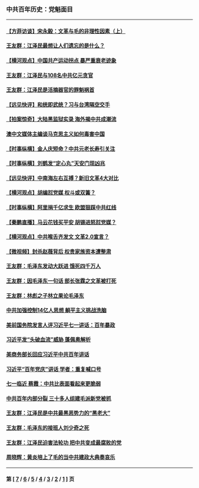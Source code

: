### 中共百年历史：党魁面目
---
#### [【方菲访谈】宋永毅：文革与毛的非理性因素（上）](../../pages/nf1176107/n13469956.md?04200430) 
#### [王友群：江泽民最想让人们遗忘的是什么？](../../pages/nf1176107/n13408949.md?04200430) 
#### [【横河观点】中国共产运动拐点 暴严重衰老迹象](../../pages/nf1176107/n13388333.md?04200430) 
#### [王友群：江泽民与108名中共亿元贪官](../../pages/nf1176107/n13352358.md?04200430) 
#### [王友群：江泽民是活摘器官的罪魁祸首](../../pages/nf1176107/n13336903.md?04200430) 
#### [【远见快评】和统即武统？习与台湾隔空交手](../../pages/nf1176107/n13297739.md?04200430) 
#### [【拍案惊奇】大陆黑监狱实录 海外揭中共成潮流](../../pages/nf1176107/n13288853.md?04200430) 
#### [澳中文媒体主编谈马克思主义如何毒害中国](../../pages/nf1176107/n13257387.md?04200430) 
#### [【时事纵横】金人庆短命？中共元老长寿引关注](../../pages/nf1176107/n13217934.md?04200430) 
#### [【时事纵横】刘鹤发“定心丸”天安门现凶兆](../../pages/nf1176107/n13215416.md?04200430) 
#### [【远见快评】中南海左右互搏？新旧文革4大对比](../../pages/nf1176107/n13214745.md?04200430) 
#### [【横河观点】胡编怼党媒 权斗或双簧？](../../pages/nf1176107/n13210864.md?04200430) 
#### [【时事纵横】阿里捐千亿求生 欧盟狠踩中共红线](../../pages/nf1176107/n13206431.md?04200430) 
#### [【秦鹏直播】马云花钱买平安 胡锡进怒怼党媒？](../../pages/nf1176107/n13206392.md?04200430) 
#### [【横河观点】中共喉舌齐发文 文革2.0宣言？](../../pages/nf1176107/n13201248.md?04200430) 
#### [【微视频】封杀赵薇背后 权贵家族资本遭整肃](../../pages/nf1176107/n13197798.md?04200430) 
#### [王友群：毛泽东发动大跃进 饿死四千万人](../../pages/nf1176107/n13177158.md?04200430) 
#### [王友群：因毛泽东一句话 部长张霖之文革被打死](../../pages/nf1176107/n13161711.md?04200430) 
#### [王友群：林彪之子林立果论毛泽东](../../pages/nf1176107/n13128622.md?04200430) 
#### [中共加强控制14亿人思想 躺平主义挑战洗脑](../../pages/nf1176107/n13094299.md?04200430) 
#### [美前国务院发言人评习近平七一讲话：百年暴政](../../pages/nf1176107/n13066986.md?04200430) 
#### [习近平发“头破血流”威胁 蓬佩奥解析](../../pages/nf1176107/n13063604.md?04200430) 
#### [美商务部长回应习近平中共百年讲话](../../pages/nf1176107/n13062903.md?04200430) 
#### [习近平“百年党庆”讲话 学者：重复喊口号](../../pages/nf1176107/n13061411.md?04200430) 
#### [七一临近 蔡霞：中共比表面看起来更脆弱](../../pages/nf1176107/n13056418.md?04200430) 
#### [中共百年内部分裂 三十多人组建毛派新党被抓](../../pages/nf1176107/n13044023.md?04200430) 
#### [王友群：江泽民是中共最黑恶势力的“黑老大”](../../pages/nf1176107/n13022180.md?04200430) 
#### [王友群：毛泽东的接班人刘少奇之死](../../pages/nf1176107/n12991772.md?04200430) 
#### [王友群：江泽民迫害法轮功 把中共变成最腐败的党](../../pages/nf1176107/n12947347.md?04200430) 
#### [周晓辉：黄炎培上了毛的当中共建政大典奏哀乐](../../pages/nf1176107/n12942780.md?04200430) 

---
#### 第 [ [7](./7.md?04200430) / [6](./6.md?04200430) / [5](./5.md?04200430) / [4](./4.md?04200430) / [3](./3.md?04200430) / [2](./2.md?04200430) / [1](./1.md?04200430) ] 页
